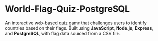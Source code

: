 # World-Flag-Quiz-PostgreSQL
An interactive web-based quiz game that challenges users to identify countries based on their flags. Built using **JavaScript**, **Node.js**, **Express**, and **PostgreSQL**, with flag data sourced from a CSV file.
